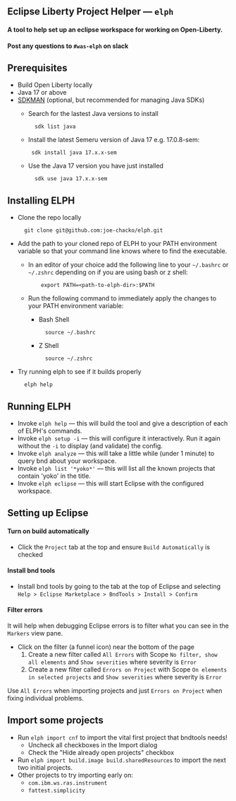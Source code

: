 ## Eclipse Liberty Project Helper &mdash; `elph`
#### A tool to help set up an eclipse workspace for working on Open-Liberty.

#### Post any questions to `#was-elph` on slack

## Prerequisites
- Build Open Liberty locally
- Java 17 or above
- [SDKMAN](https://sdkman.io/) (optional, but recommended for managing Java SDKs)
    - Search for the lastest Java versions to install
      
            sdk list java
    -  Install the latest Semeru version of Java 17 e.g. 17.0.8-sem:
  
            sdk install java 17.x.x-sem
    - Use the Java 17 version you have just installed
  
            sdk use java 17.x.x-sem

## Installing ELPH
- Clone the repo locally
        
        git clone git@github.com:joe-chacko/elph.git
- Add the path to your cloned repo of ELPH to your PATH environment variable so that your command line knows where to find the executable.

  - In an editor of your choice add the following line to your `~/.bashrc` or `~/.zshrc` depending on if you are using bash or z shell:

            export PATH=<path-to-elph-dir>:$PATH
  - Run the following command to immediately apply the changes to your PATH environment variable:

    - Bash Shell

            source ~/.bashrc

    - Z Shell

            source ~/.zshrc

- Try running elph to see if it builds properly

        elph help


## Running ELPH
- Invoke `elph help` &mdash; this will build the tool and give a description of each of ELPH's commands.
- Invoke `elph setup -i` &mdash; this will configure it interactively. Run it again without the `-i` to display (and validate) the config.
- Invoke `elph analyze` &mdash; this will take a little while (under 1 minute) to query bnd about your workspace. 
- Invoke `elph list '*yoko*'` &mdash; this will list all the known projects that contain 'yoko' in the title.
- Invoke `elph eclipse` &mdash; this will start Eclipse with the configured workspace.

## Setting up Eclipse

#### Turn on build automatically
- Click the `Project` tab at the top and ensure `Build Automatically` is checked

#### Install bnd tools
- Install bnd tools by going to the tab at the top of Eclipse and selecting `Help > Eclipse Marketplace > BndTools > Install > Confirm`

#### Filter errors
It will help when debugging Eclipse errors is to filter what you can see in the `Markers` view pane.
- Click on the filter (a funnel icon) near the bottom of the page
    1. Create a new filter called `All Errors` with Scope `No filter, show all elements` and `Show severities` where severity is `Error`
    1. Create a new filter called `Errors on Project` with Scope `On elements in selected projects` and `Show severities` where severity is `Error`

Use `All Errors` when importing projects and just `Errors on Project` when fixing individual problems.

## Import some projects
- Run `elph import cnf` to import the vital first project that bndtools needs!
    - Uncheck all checkboxes in the Import dialog
    - Check the "Hide already open projects" checkbox
- Run `elph import build.image build.sharedResources` to import the next two initial projects.
- Other projects to try importing early on:
    - `com.ibm.ws.ras.instrument`
    - `fattest.simplicity`
